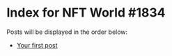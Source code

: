 # Index for NFT World #1834
Posts will be displayed in the order below:

- [Your first post](./001-first.md)

